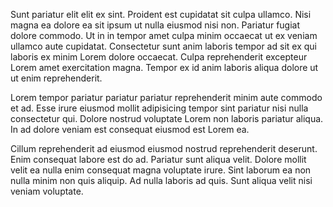 Sunt pariatur elit elit ex sint. Proident est cupidatat sit culpa ullamco. Nisi magna ea dolore ea sit ipsum ut nulla eiusmod nisi non. Pariatur fugiat dolore commodo. Ut in in tempor amet culpa minim occaecat ut ex veniam ullamco aute cupidatat. Consectetur sunt anim laboris tempor ad sit ex qui laboris ex minim Lorem dolore occaecat. Culpa reprehenderit excepteur Lorem amet exercitation magna. Tempor ex id anim laboris aliqua dolore ut ut enim reprehenderit.

Lorem tempor pariatur pariatur pariatur reprehenderit minim aute commodo et ad. Esse irure eiusmod mollit adipisicing tempor sint pariatur nisi nulla consectetur qui. Dolore nostrud voluptate Lorem non laboris pariatur aliqua. In ad dolore veniam est consequat eiusmod est Lorem ea.

Cillum reprehenderit ad eiusmod eiusmod nostrud reprehenderit deserunt. Enim consequat labore est do ad. Pariatur sunt aliqua velit. Dolore mollit velit ea nulla enim consequat magna voluptate irure. Sint laborum ea non nulla minim non quis aliquip. Ad nulla laboris ad quis. Sunt aliqua velit nisi veniam voluptate.
